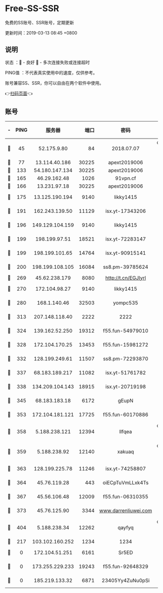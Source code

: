 # Free-SS-SSR

免费的SS账号、SSR账号，定期更新

更新时间：2019-03-13 08:45 +0800

## 说明

状态     ：🙂 - 良好 🙁 - 多次连接失败或连接超时

PING值   ：不代表真实使用中的速度，仅供参考。

账号兼容SS、SSR，你可以自由在两个软件中使用。

👉[扫码页面](https://liesauer.github.io/Free-SS-SSR/)👈

## 账号

|-|PING|服务器|端口|密码|加密方式|区域|
|:----:|:----:|:-----:|-----:|:----:|:----:|:----:|
|🙂|45|52.175.9.80|84|2018.07.07|chacha20-ietf-poly1305|HK|
|🙂|77|13.114.40.186|30225|apext2019006|chacha20|JP|
|🙂|133|54.180.147.134|30225|apext2019006|chacha20|KR|
|🙂|165|46.29.162.48|1026|91vpn.cf|rc4-md5|RU|
|🙂|166|13.231.97.18|30225|apext2019006|chacha20|JP|
|🙂|175|13.125.190.194|9140|likky1415|aes-256-cfb|KR|
|🙂|191|162.243.139.50|11129|isx.yt-17343206|aes-256-cfb|US|
|🙂|196|149.129.104.159|9140|likky1415|aes-256-cfb|HK|
|🙂|199|198.199.97.51|18521|isx.yt-72283147|aes-256-cfb|US|
|🙂|199|198.199.101.65|14764|isx.yt-90915141|aes-256-cfb|US|
|🙂|200|198.199.108.105|16084|ss8.pm-39785624|aes-256-cfb|US|
|🙂|269|45.62.238.179|8080|http://t.cn/EGJIyrl|rc4-md5|CA|
|🙂|270|172.104.98.27|9140|likky1415|aes-256-cfb|JP|
|🙂|280|168.1.140.46|32503|yompc535|aes-256-cfb|AU|
|🙂|313|207.148.118.40|2222|2222|aes-256-cfb|SG|
|🙂|324|139.162.52.250|19312|f55.fun-54979010|aes-256-cfb|SG|
|🙂|328|172.104.170.25|13453|f55.fun-15981272|aes-256-cfb|SG|
|🙂|332|128.199.249.61|11507|ss8.pm-72293870|aes-256-cfb|SG|
|🙂|337|68.183.189.217|11082|isx.yt-51761782|aes-256-cfb|SG|
|🙂|338|134.209.104.143|18915|isx.yt-20719198|aes-256-cfb|SG|
|🙂|345|68.183.183.18|6172|gEupN|aes-256-cfb|SG|
|🙂|353|172.104.181.121|17725|f55.fun-60170886|aes-256-cfb|SG|
|🙂|358|5.188.238.121|12394|llfqea|chacha20-ietf-poly1305|BR|
|🙂|359|5.188.238.92|12140|xakuaq|chacha20-ietf-poly1305|BR|
|🙂|363|128.199.225.78|11246|isx.yt-74258807|aes-256-cfb|SG|
|🙂|364|45.76.119.28|443|oiECpTuVmLLxk4Ts|aes-256-cfb|AU|
|🙂|367|45.56.106.48|12009|f55.fun-06310355|aes-256-cfb|US|
|🙂|373|45.76.125.90|3344|www.darrenliuwei.com|aes-256-cfb|AU|
|🙂|404|5.188.238.34|12262|qayfyq|chacha20-ietf-poly1305|BR|
|🙂|217|103.102.160.252|1234|1234|rc4-md5|JP|
|🙁|0|172.104.51.251|6161|Sr5ED|aes-256-cfb|SG|
|🙁|0|173.255.229.233|19243|f55.fun-92648329|aes-256-cfb|US|
|🙁|0|185.219.133.32|6871|23405Yy4ZuNu0pSi|aes-256-cfb|TR|
